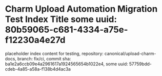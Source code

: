 # Charm Upload Automation Migration Test Index Title some uuid: 80b59065-c681-4334-a75e-f12230a4e27d
 placeholder index content for testing,  repository: canonical/upload-charm-docs,  branch: fix/ci,  commit sha: ba1e2a6ccb09e4a2961617a1924565654b1022e4,  some uuid: 57759bdd-cdeb-4a85-a58a-f138b4d4ac3a
